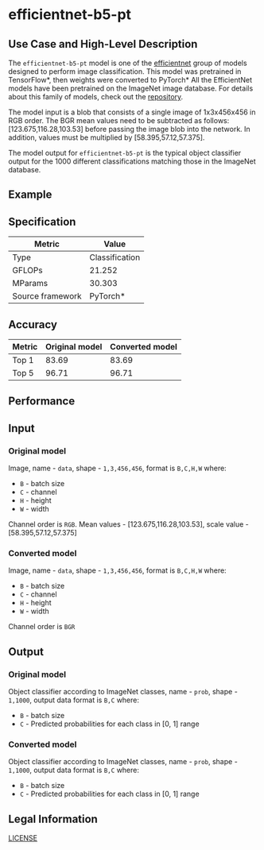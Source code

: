 # efficientnet-b5-pt

## Use Case and High-Level Description

The `efficientnet-b5-pt` model is one of the [efficientnet](https://arxiv.org/abs/1905.11946) group of models designed to perform image classification. This model was pretrained in TensorFlow\*, then weights were converted to PyTorch\* All the EfficientNet models have been pretrained on the ImageNet image database. For details about this family of models, check out the [repository](https://github.com/rwightman/gen-efficientnet-pytorch).

The model input is a blob that consists of a single image of 1x3x456x456 in RGB
order. The BGR mean values need to be subtracted as follows: [123.675,116.28,103.53]
before passing the image blob into the network. In addition, values must be multiplied
by [58.395,57.12,57.375].

The model output for `efficientnet-b5-pt` is the typical object classifier output for
the 1000 different classifications matching those in the ImageNet database.

## Example

## Specification

| Metric            | Value         |
|-------------------|---------------|
| Type              | Classification|
| GFLOPs            | 21.252        |
| MParams           | 30.303        |
| Source framework  | PyTorch\*     |

## Accuracy

| Metric | Original model | Converted model |
| ------ | -------------- | --------------- |
| Top 1  | 83.69          | 83.69           |
| Top 5  | 96.71          | 96.71           | 

## Performance

## Input

### Original model

Image, name - `data`,  shape - `1,3,456,456`, format is `B,C,H,W` where:

- `B` - batch size
- `C` - channel
- `H` - height
- `W` - width

Channel order is `RGB`.
Mean values - [123.675,116.28,103.53], scale value - [58.395,57.12,57.375]

### Converted model

Image, name - `data`,  shape - `1,3,456,456`, format is `B,C,H,W` where:

- `B` - batch size
- `C` - channel
- `H` - height
- `W` - width

Channel order is `BGR`

## Output

### Original model

Object classifier according to ImageNet classes, name - `prob`,  shape - `1,1000`, output data format is `B,C` where:

- `B` - batch size
- `C` - Predicted probabilities for each class in  [0, 1] range

### Converted model

Object classifier according to ImageNet classes, name - `prob`,  shape - `1,1000`, output data format is `B,C` where:

- `B` - batch size
- `C` - Predicted probabilities for each class in  [0, 1] range

## Legal Information

[LICENSE](https://raw.githubusercontent.com/rwightman/gen-efficientnet-pytorch/master/LICENSE)
